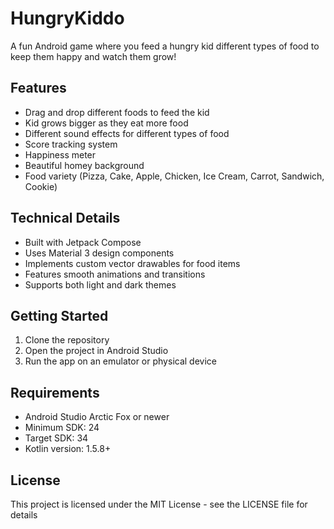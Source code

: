 # HungryKiddo

A fun Android game where you feed a hungry kid different types of food to keep them happy and watch them grow!

## Features

- Drag and drop different foods to feed the kid
- Kid grows bigger as they eat more food
- Different sound effects for different types of food
- Score tracking system
- Happiness meter
- Beautiful homey background
- Food variety (Pizza, Cake, Apple, Chicken, Ice Cream, Carrot, Sandwich, Cookie)

## Technical Details

- Built with Jetpack Compose
- Uses Material 3 design components
- Implements custom vector drawables for food items
- Features smooth animations and transitions
- Supports both light and dark themes

## Getting Started

1. Clone the repository
2. Open the project in Android Studio
3. Run the app on an emulator or physical device

## Requirements

- Android Studio Arctic Fox or newer
- Minimum SDK: 24
- Target SDK: 34
- Kotlin version: 1.5.8+

## License

This project is licensed under the MIT License - see the LICENSE file for details 